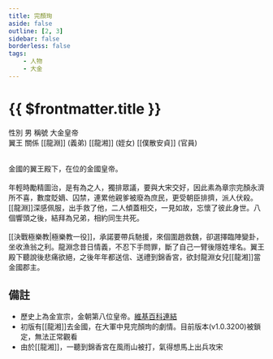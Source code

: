 ```yaml
---
title: 完顏珣
aside: false
outline: [2, 3]
sidebar: false
borderless: false
tags:
    - 人物
    - 大金
---
```


# {{ $frontmatter.title }}

<ChTabs position="bottom">
	<ChTab title="完顏珣">
		<Ch src='/images/characters/special819/normal.png' position='right'/>
		<ChName nameZh='完顏珣' nameEn='Wan Yan Xun' position='right' />
		<ChTable>
			<ChTr>
				<ChTd isTitle=true>
					性別
				</ChTd>
				<ChTd>
					男
				</ChTd>
			</ChTr>
			<ChTr>
				<ChTd isTitle=true>
					稱號
				</ChTd>
				<ChTd>
					大金皇帝<br>翼王
				</ChTd>
			</ChTr>
			<ChTr>
				<ChTd isTitle=true position='center'>
					關係
				</ChTd>
			</ChTr>
			<ChTr>
				<ChTd position='center'>
					[[龍淵]] (義弟)
				</ChTd>
			</ChTr>
			<ChTr>
				<ChTd position='center'>
					[[龍湘]] (姪女)
				</ChTd>
			</ChTr>
			<ChTr>
				<ChTd position='center'>
					[[僕散安貞]] (官員)
				</ChTd>
			</ChTr>
		</ChTable>
	</ChTab>
</ChTabs>
<br><br>

金國的翼王殿下，在位的金國皇帝。
<br><br>
年輕時勵精圖治，是有為之人，獨排眾議，要與大宋交好，因此素為章宗完顏永濟所不喜，數度貶嫡、囚禁，連累他親爹被廢為庶民，更受朝臣排擠，派人伏殺。[[龍淵]]深感佩服，出手救了他，二人傾蓋相交，一見如故，忘懷了彼此身世。八個響頭之後，結拜為兄弟，相約同生共死。
<br><br>
[[決戰極樂教|極樂教一役]]，承諾要帶兵馳援，來個圍趙救魏，卻選擇臨陣變卦，坐收漁翁之利。龍淵念昔日情義，不忍下手問罪，斷了自己一臂後隱姓埋名。翼王殿下聽說後悲痛欲絕，之後年年都送信、送禮到錦香宮，欲封龍淵女兒[[龍湘]]當金國郡主。

## 備註

- 歷史上為金宣宗，金朝第八位皇帝。[維基百科連結](https://zh.wikipedia.org/zh-tw/%E9%87%91%E5%AE%A3%E5%AE%97)
- 初版有[[龍湘]]去金國，在大軍中見完顏珣的劇情。目前版本(v1.0.3200)被鎖定，無法正常觀看
- 由於[[龍湘]]，一聽到錦香宮在風雨山被打，氣得想馬上出兵攻宋